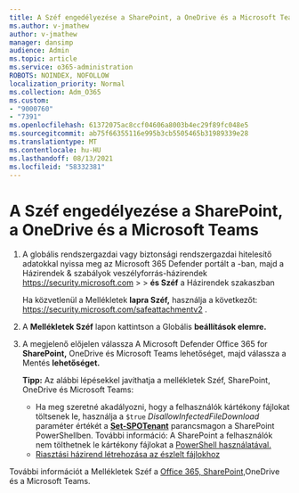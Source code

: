 ```yaml
---
title: A Széf engedélyezése a SharePoint, a OneDrive és a Microsoft Teams
ms.author: v-jmathew
author: v-jmathew
manager: dansimp
audience: Admin
ms.topic: article
ms.service: o365-administration
ROBOTS: NOINDEX, NOFOLLOW
localization_priority: Normal
ms.collection: Adm_O365
ms.custom:
- "9000760"
- "7391"
ms.openlocfilehash: 61372075ac8ccf04606a8003b4ec29f89fc048e5
ms.sourcegitcommit: ab75f66355116e995b3cb5505465b31989339e28
ms.translationtype: MT
ms.contentlocale: hu-HU
ms.lasthandoff: 08/13/2021
ms.locfileid: "58332381"
---
```

# <a name="enable-safe-attachments-for-sharepoint-online-onedrive-and-microsoft-teams"></a>A Széf engedélyezése a SharePoint, a OneDrive és a Microsoft Teams

1. A globális rendszergazdai vagy biztonsági rendszergazdai hitelesítő adatokkal nyissa meg az Microsoft 365 Defender portált a -ban, majd a Házirendek & szabályok veszélyforrás-házirendek <https://security.microsoft.com>  \>  \> **és Széf**  a Házirendek szakaszban

   Ha közvetlenül a Mellékletek **lapra Széf,** használja a következőt: <https://security.microsoft.com/safeattachmentv2> .

2. A **Mellékletek Széf** lapon kattintson a Globális **beállítások elemre.**
3. A megjelenő előjelen válassza A Microsoft Defender Office 365 for **SharePoint,** OneDrive és Microsoft Teams lehetőséget, majd válassza a Mentés **lehetőséget.**

    **Tipp:** Az alábbi lépésekkel javíthatja a mellékletek Széf, SharePoint, OneDrive és Microsoft Teams:
    - Ha meg szeretné akadályozni, hogy a felhasználók kártékony fájlokat töltsenek le, használja a `$true` *DisallowInfectedFileDownload* paraméter értékét a **[Set-SPOTenant](https://docs.microsoft.com/powershell/module/sharepoint-online/Set-SPOTenant)** parancsmagon a SharePoint PowerShellben. További információ: A SharePoint a felhasználók nem tölthetnek le kártékony fájlokat a [PowerShell használatával.](https://docs.microsoft.com/microsoft-365/security/office-365-security/turn-on-mdo-for-spo-odb-and-teams#step-2-recommended-use-sharepoint-online-powershell-to-prevent-users-from-downloading-malicious-files)
    - [Riasztási házirend létrehozása az észlelt fájlokhoz](https://docs.microsoft.com/microsoft-365/security/office-365-security/turn-on-mdo-for-spo-odb-and-teams#step-3-recommended-use-the-microsoft-365-defender-portal-to-create-an-alert-policy-for-detected-files)

További információt a Mellékletek Széf a [Office 365, SharePoint,](https://go.microsoft.com/fwlink/?linkid=2092041)OneDrive és a Microsoft Teams.
